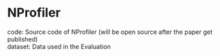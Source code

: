 # NProfiler  
code: Source code of NProfiler (will be open source after the paper get published)  
dataset: Data used in the Evaluation  
